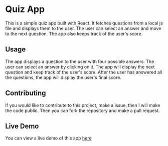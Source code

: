 # Quiz App

This is a simple quiz app built with React. It fetches questions from a local js file and displays them to the user. The user can select an answer and move to the next question. The app also keeps track of the user's score.

## Usage

The app displays a question to the user with four possible answers. The user can select an answer by clicking on it. The app will display the next question and keep track of the user's score. After the user has answered all the questions, the app will display the user's final score.

## Contributing

If you would like to contribute to this project, make a issue, then I will make the code public. Then you can fork the repository and make a pull request.

## Live Demo

You can view a live demo of this app [here](https://yourquizo.netlify.app/)
